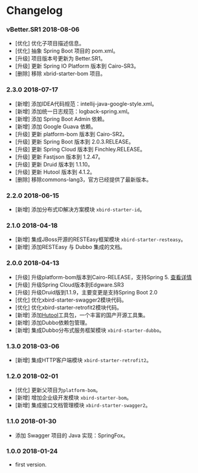 # Changelog

### vBetter.SR1 2018-08-06

- [优化] 优化子项目描述信息。
- [优化] 抽象 Spring Boot 项目的 pom.xml。
- [升级] 项目版本号更新为 Better.SR1。
- [升级] 更新 Spring IO Platform 版本到 Cairo-SR3。
- [删除] 移除 xbrid-starter-bom 项目。

### 2.3.0 2018-07-17

- [新增] 添加IDEA代码规范：intellij-java-google-style.xml。
- [新增] 添加统一日志规范：logback-spring.xml。
- [新增] 添加 Spring Boot Admin 依赖。
- [新增] 添加 Google Guava 依赖。
- [升级] 更新 platform-bom 版本到 Cairo-SR2。
- [升级] 更新 Spring Boot 版本到 2.0.3.RELEASE。
- [升级] 更新 Spring Cloud 版本到 Finchley.RELEASE。
- [升级] 更新 Fastjson 版本到 1.2.47。
- [升级] 更新 Druid 版本到 1.1.10。
- [升级] 更新 Hutool 版本到 4.1.2。
- [删除] 移除commons-lang3，官方已经提供了最新版本。

### 2.2.0 2018-06-15

- [新增] 添加分布式ID解决方案模块 `xbird-starter-id`。

### 2.1.0 2018-04-18

- [新增] 集成JBoss开源的RESTEasy框架模块 `xbird-starter-resteasy`。
- [新增] 添加RESTEasy 与 Dubbo 集成的文档。

### 2.0.0 2018-04-13

- [升级] 升级platform-bom版本到Cairo-RELEASE，支持Spring 5. [查看详情](https://docs.spring.io/platform/docs/Cairo-RELEASE/reference/htmlsingle/)
- [升级] 升级Spring Cloud版本到Edgware.SR3
- [升级] 升级Druid版到1.1.9，主要变更是支持Spring Boot 2.0
- [优化] 优化xbird-starter-swagger2模块代码。
- [优化] 优化xbird-starter-retrofit2模块代码。
- [新增] 添加[Hutool](http://www.hutool.cn/)工具包，一个丰富的国产开源工具集。
- [新增] 添加Dubbo依赖包管理。
- [新增] 集成Dubbo分布式服务框架模块 `xbird-starter-dubbo`。

### 1.3.0 2018-03-06

- [新增] 集成HTTP客户端模块 `xbird-starter-retrofit2`。

### 1.2.0 2018-02-01

- [优化] 更新父项目为`platform-bom`。
- [新增] 增加企业级开发模块 `xbird-starter-bom`。
- [新增] 集成接口文档管理模块 `xbird-starter-swagger2`。

### 1.1.0 2018-01-30

- 添加 Swagger 项目的 Java 实现：SpringFox。

### 1.0.0 2018-01-24

- first version.